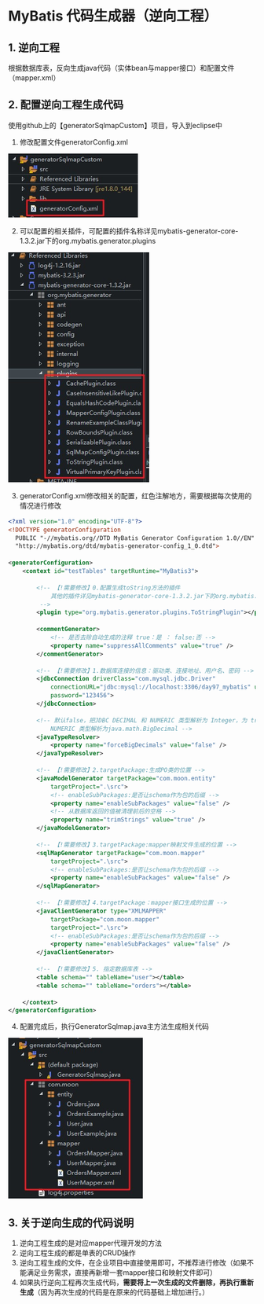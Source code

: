 # MyBatis 代码生成器（逆向工程）

## 1. 逆向工程

根据数据库表，反向生成java代码（实体bean与mapper接口）和配置文件（mapper.xml）

## 2. 配置逆向工程生成代码

使用github上的【generatorSqlmapCustom】项目，导入到eclipse中

1. 修改配置文件generatorConfig.xml

![1](images/20191123122031525_29275.jpg)

2. 可以配置的相关插件，可配置的插件名称详见mybatis-generator-core-1.3.2.jar下的org.mybatis.generator.plugins

![2](images/20191123122109910_9962.jpg)

3. generatorConfig.xml修改相关的配置，红色注解地方，需要根据每次使用的情况进行修改

```xml
<?xml version="1.0" encoding="UTF-8"?>
<!DOCTYPE generatorConfiguration
  PUBLIC "-//mybatis.org//DTD MyBatis Generator Configuration 1.0//EN"
  "http://mybatis.org/dtd/mybatis-generator-config_1_0.dtd">

<generatorConfiguration>
	<context id="testTables" targetRuntime="MyBatis3">

		<!-- 【!需要修改】0.配置生成toString方法的插件
			其他的插件详见mybatis-generator-core-1.3.2.jar下的org.mybatis.generator.plugins
		 -->
		<plugin type="org.mybatis.generator.plugins.ToStringPlugin"></plugin>

		<commentGenerator>
			<!-- 是否去除自动生成的注释 true：是 ： false:否 -->
			<property name="suppressAllComments" value="true" />
		</commentGenerator>

		<!-- 【!需要修改】1.数据库连接的信息：驱动类、连接地址、用户名、密码 -->
		<jdbcConnection driverClass="com.mysql.jdbc.Driver"
			connectionURL="jdbc:mysql://localhost:3306/day97_mybatis" userId="root"
			password="123456">
		</jdbcConnection>

		<!-- 默认false，把JDBC DECIMAL 和 NUMERIC 类型解析为 Integer，为 true时把JDBC DECIMAL 和 
			NUMERIC 类型解析为java.math.BigDecimal -->
		<javaTypeResolver>
			<property name="forceBigDecimals" value="false" />
		</javaTypeResolver>

		<!-- 【!需要修改】2.targetPackage:生成PO类的位置 -->
		<javaModelGenerator targetPackage="com.moon.entity"
			targetProject=".\src">
			<!-- enableSubPackages:是否让schema作为包的后缀 -->
			<property name="enableSubPackages" value="false" />
			<!-- 从数据库返回的值被清理前后的空格 -->
			<property name="trimStrings" value="true" />
		</javaModelGenerator>

        <!-- 【!需要修改】3.targetPackage:mapper映射文件生成的位置 -->
		<sqlMapGenerator targetPackage="com.moon.mapper" 
			targetProject=".\src">
			<!-- enableSubPackages:是否让schema作为包的后缀 -->
			<property name="enableSubPackages" value="false" />
		</sqlMapGenerator>

		<!-- 【!需要修改】4.targetPackage：mapper接口生成的位置 -->
		<javaClientGenerator type="XMLMAPPER"
			targetPackage="com.moon.mapper" 
			targetProject=".\src">
			<!-- enableSubPackages:是否让schema作为包的后缀 -->
			<property name="enableSubPackages" value="false" />
		</javaClientGenerator>

		<!-- 【!需要修改】5. 指定数据库表 -->
		<table schema="" tableName="user"></table>
		<table schema="" tableName="orders"></table>

	</context>
</generatorConfiguration>

```

4. 配置完成后，执行GeneratorSqlmap.java主方法生成相关代码

![3](images/20191123122225291_14157.jpg)

## 3. 关于逆向生成的代码说明

1. 逆向工程生成的是对应mapper代理开发的方法
2. 逆向工程生成的都是单表的CRUD操作
3. 逆向工程生成的文件，在企业项目中直接使用即可，不推荐进行修改（如果不能满足业务需求，直接再新增一套mapper接口和映射文件即可）
4. 如果执行逆向工程再次生成代码，**需要将上一次生成的文件删除，再执行重新生成**（因为再次生成的代码是在原来的代码基础上增加进行。）

